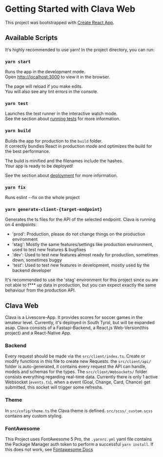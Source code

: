 # Getting Started with Clava Web

This project was bootstrapped with [Create React App](https://github.com/facebook/create-react-app).

## Available Scripts
It's highly recommended to use yarn!
In the project directory, you can run:

### `yarn start`

Runs the app in the development mode.\
Open [http://localhost:3000](http://localhost:3000) to view it in the browser.

The page will reload if you make edits.\
You will also see any lint errors in the console.

### `yarn test`

Launches the test runner in the interactive watch mode.\
See the section about [running tests](https://facebook.github.io/create-react-app/docs/running-tests) for more information.

### `yarn build`

Builds the app for production to the `build` folder.\
It correctly bundles React in production mode and optimizes the build for the best performance.

The build is minified and the filenames include the hashes.\
Your app is ready to be deployed!

See the section about [deployment](https://facebook.github.io/create-react-app/docs/deployment) for more information.

### `yarn fix`

Runs eslint --fix on the whole project 

### `yarn generate-client-{target-endpoint}`

Generates the ts files for the API of the selected endpoint. Clava is running on 4 endpoints: 
- 'prod': Production, please do not change things on the production environment
- 'stag': Mostly the same features/settings like production environment, used to test new features & bugfixes
- 'dev': Used to test new features almost ready for production, sometimes down, sometimes buggy
- 'test': Used to test new features in development, mostly used by the backend developer

It's recommended to use the 'stag' environment for this project since ou are not able to f*** up data in production, but you can expect exactly the same behaviour from the production API.  

## Clava Web

Clava is a Livescore-App. It provides scores for soccer games in the amateur level. Currently, it's deployed in South Tyrol, but will be expanded asap. 
Clava consists of a Fastapi-Backend, a React.js Web-Version(this project) and a React-Native App.

### Backend

Every request should be made via the `src/client/index.ts`. Create or modify functions in this file to create new Requests. the `src/client/api/` folder is auto-generated, it contains every request the API can handle, models and schemas for the types.
The `src/client/Websockets/` folder consists everything regarding real-time data. Currently there is only 1 active Websocket (`events.ts`), when a event (Goal, Change, Card, Chance) get submitted, this socket will trigger some refreshs.

### Theme

In `src/cofig/theme.ts` the Clava theme is defined.
`src/scss/_custom.scss` contains any custom styling.

### FontAwesome

This Project uses FontAwesome 5 Pro, the `.yarnrc.yml` yaml file contains the Package Manager auth token to perform a successful `yarn install`. If this does not work, see [Fontawesome Docs](https://fontawesome.com/docs/web/setup/packages)
